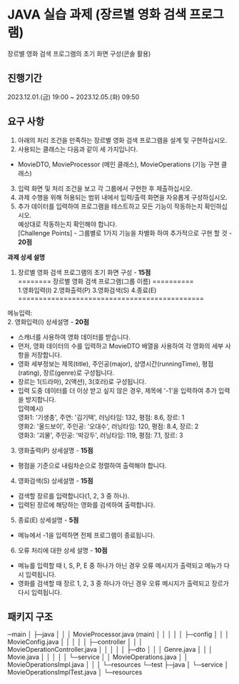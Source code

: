 # JAVA 실습 과제 (장르별 영화 검색 프로그램)   
장르별 영화 검색 프로그램의 초기 화면 구성(콘솔 활용)

## 진행기간 
2023.12.01.(금) 19:00 ~ 2023.12.05.(화) 09:50   

## 요구 사항
1. 아래의 처리 조건을 만족하는 장르별 영화 검색 프로그램을 설계 및 구현하십시오.   
2. 사용되는 클래스는 다음과 같이 세 가지입니다.   
- MovieDTO, MovieProcessor (메인 클래스), MovieOperations (기능 구현 클래스)
3. 입력 화면 및 처리 조건을 보고 각 그룹에서 구현한 후 제출하십시오.   
4. 과제 수행을 위해 허용되는 범위 내에서 입력/출력 화면을 자유롭게 구성하십시오.   
5. 추가 데이터를 입력하여 프로그램을 테스트하고 모든 기능이 작동하는지 확인하십시오.   
예상대로 작동하는지 확인해야 합니다.   
[Challenge Points] - 그룹별로 1가지 기능을 차별화 하여 추가적으로 구현 할 것 - **20점**   
   
**과제 상세 설명**   
1. 장르별 영화 검색 프로그램의 초기 화면 구성 - **15점**   
======== 장르별 영화 검색 프로그램(그룹 이름) ==========   
1.영화입력(I) 2.영화출력(P) 3.영화검색(S) 4.종료(E)   
=============================================
   
메뉴입력:   
2. 영화입력(I) 상세설명 - **20점**   
- 스캐너를 사용하여 영화 데이터를 받습니다.   
- 먼저, 영화 데이터의 수를 입력하고 MovieDTO 배열을 사용하여 각 영화의 세부 사항을 저장합니다.   
- 영화 세부정보는 제목(title), 주인공(major), 상영시간(runningTime), 평점(rating), 장르(genre)로 구성됩니다.   
- 장르는 1(드라마), 2(액션), 3(호러)로 구성됩니다.   
- 입력 도중 데이터를 더 이상 받고 싶지 않은 경우, 제목에 '-1'을 입력하여 추가 입력을 방지합니다.   
입력예시)   
영화1: '기생충', 주연: '김기택', 러닝타임: 132, 평점: 8.6, 장르: 1   
영화2: '올드보이', 주인공: '오대수', 러닝타임: 120, 평점: 8.4, 장르: 2   
영화3: '괴물', 주인공: '박강두', 러닝타임: 119, 평점: 7.1, 장르: 3


3. 영화출력(P) 상세설명 - **15점**   
- 평점을 기준으로 내림차순으로 정렬하여 출력해야 합니다.
     
4. 영화검색(S) 상세설명 - **15점**   
- 검색할 장르를 입력합니다(1, 2, 3 중 하나).   
- 입력된 장르에 해당하는 영화를 검색하여 출력합니다.
     
5. 종료(E) 상세설명 - **5점**   
- 메뉴에서 -1을 입력하면 전체 프로그램이 종료됩니다.
   
6. 오류 처리에 대한 상세 설명 - **10점**   
- 메뉴를 입력할 때 I, S, P, E 중 하나가 아닌 경우 오류 메시지가 출력되고 메뉴가 다시 입력됩니다.   
- 영화를 검색할 때 장르 1, 2, 3 중 하나가 아닌 경우 오류 메시지가 출력되고 장르가 다시 입력됩니다.   

## 패키지 구조
─main
│  ├─java
│  │  │  MovieProcessor.java (main)
│  │  │
│  │  ├─config
│  │  │      MovieConfig.java
│  │  │
│  │  ├─controller
│  │  │      MovieOperationController.java
│  │  │
│  │  ├─dto
│  │  │   Genre.java
│  │  │   Movie.java
│  │  │
│  │  └─service
│  │          MovieOperations.java
│  │          MovieOperationsImpl.java
│  │
│  └─resources
└─test
    ├─java
    │  └─service
    │          MovieOperationsImplTest.java
    │
    └─resources




